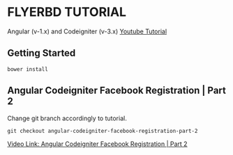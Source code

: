 # FLYERBD TUTORIAL

Angular (v-1.x) and Codeigniter (v-3.x) [Youtube Tutorial](https://www.youtube.com/watch?v=mHc-q0WjTQQ&list=PLmnDE5FTOQtkpGVC6mRs8bkzWYHTWmX2c)


## Getting Started

`bower install`

## Angular Codeigniter Facebook Registration | Part 2

Change git branch accordingly to tutorial.

`git checkout angular-codeigniter-facebook-registration-part-2`

[Video Link: Angular Codeigniter Facebook Registration | Part 2](https://www.youtube.com/watch?v=Lc6md6YLyac&feature=youtu.be)